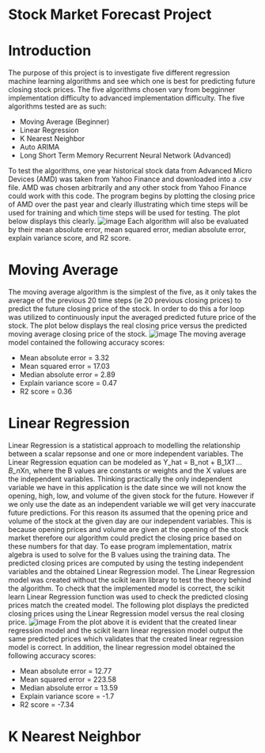 # Stock Market Forecast Project

# Introduction
The purpose of this project is to investigate five different regression machine learning algorithms and see which one is best for predicting future closing stock prices. The five algorithms chosen vary from begginner implementation difficulty to advanced implementation difficulty. The five algorithms tested are as such: 
  - Moving Average (Beginner)
  - Linear Regression
  - K Nearest Neighbor
  - Auto ARIMA
  - Long Short Term Memory Recurrent Neural Network (Advanced)

To test the algorithms, one year historical stock data from Advanced Micro Devices (AMD) was taken from Yahoo Finance and downloaded into a .csv file. AMD was chosen arbitrarily and any other stock from Yahoo Finance could work with this code. The program begins by plotting the closing price of AMD over the past year and clearly illustrating which time steps will be used for training and which time steps will be used for testing. The plot below displays this clearly. 
![image](https://user-images.githubusercontent.com/37299986/117724558-edb01600-b1b1-11eb-943b-1e59e877dd7d.png)
Each algorithm will also be evaluated by their mean absolute error, mean squared error, median absolute error, explain variance score, and R2 score. 

# Moving Average
The moving average algorithm is the simplest of the five, as it only takes the average of the previous 20 time steps (ie 20 previous closing prices) to predict the future closing price of the stock. In order to do this a for loop was utilized to continuously input the averaged predicted future price of the stock. The plot below displays the real closing price versus the predicted moving average closing price of the stock. 
![image](https://user-images.githubusercontent.com/37299986/117724689-1f28e180-b1b2-11eb-9663-4067084885b9.png)
The moving average model contained the following accuracy scores: 
  - Mean absolute error = 3.32
  - Mean squared error = 17.03
  - Median absolute error = 2.89
  - Explain variance score = 0.47
  - R2 score = 0.36

# Linear Regression
Linear Regression is a statistical approach to modelling the relationship between a scalar repsonse and one or more independent variables. The Linear Regression equation can be modeled as Y_hat = B_not + B_1*X1 ... B_n*Xn, where the B values are constants or weights and the X values are the independent variables. Thinking practically the only independent variable we have in this application is the date since we will not know the opening, high, low, and volume of the given stock for the future. However if we only use the date as an independent variable we will get very inaccurate future predictions. For this reason its assumed that the opening price and volume of the stock at the given day are our independent variables. This is because opening prices and volume are given at the opening of the stock market therefore our algorithm could predict the closing price based on these numbers for that day. To ease program implementation, matrix algebra is used to solve for the B values using the training data. The predicted closing prices are computed by using the testing independent variables and the obtained Linear Regression model. 
The Linear Regression model was created without the scikit learn library to test the theory behind the algorithm. To check that the implemented model is correct, the scikit learn Linear Regression function was used to check the predicted closing prices match the created model. 
The following plot displays the predicted closing prices using the Linear Regression model versus the real closing price. 
![image](https://user-images.githubusercontent.com/37299986/117730464-5dc29a00-b1ba-11eb-83da-b3a84277ff16.png)
From the plot above it is evident that the created linear regression model and the scikit learn linear regression model output the same predicted prices which validates that the created linear regression model is correct. In addition, the linear regression model obtained the following accuracy scores: 
- Mean absolute error = 12.77
- Mean squared error = 223.58
- Median absolute error = 13.59
- Explain variance score = -1.7
- R2 score = -7.34

# K Nearest Neighbor
